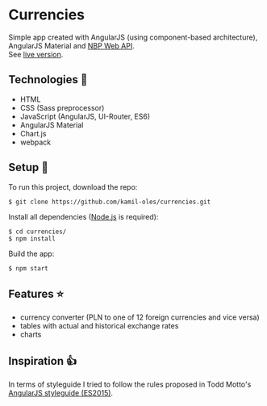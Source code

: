 # Currencies
Simple app created with AngularJS (using component-based architecture), AngularJS Material and <a href='http://api.nbp.pl/' target='_blank'>NBP Web API</a>.
<br>
See <a href='https://currencies-9c547.web.app' target='blank'>live version</a>.
## Technologies :hammer:
* HTML
* CSS (Sass preprocessor)
* JavaScript (AngularJS, UI-Router, ES6)
* AngularJS Material
* Chart.js
* webpack
## Setup :rocket:
To run this project, download the repo:
```
$ git clone https://github.com/kamil-oles/currencies.git
```
Install all dependencies (<a href='https://nodejs.org/en/' target='blank'>Node.js</a> is required):
```
$ cd currencies/
$ npm install
```
Build the app:
```
$ npm start
```
## Features :star:
* currency converter (PLN to one of 12 foreign currencies and vice versa)
* tables with actual and historical exchange rates
* charts
## Inspiration :+1:
In terms of styleguide I tried to follow the rules proposed in Todd Motto's <a href='https://github.com/toddmotto/angularjs-styleguide' target='blank'>AngularJS styleguide (ES2015)</a>. 
